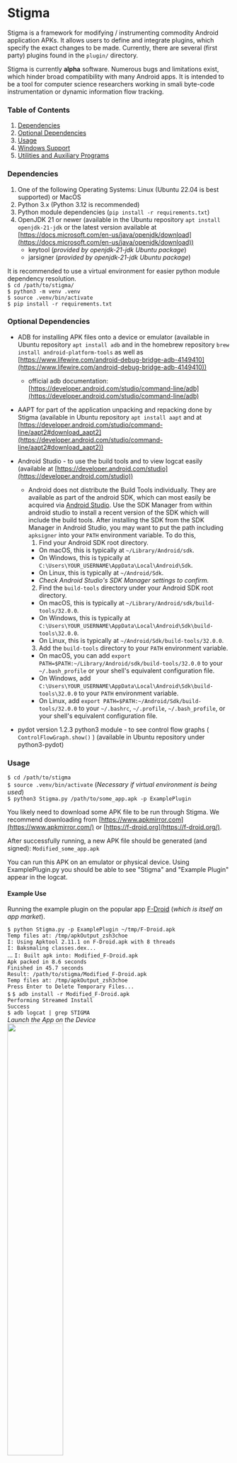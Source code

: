 # Stigma
Stigma  is a framework for modifying / instrumenting commodity Android application APKs.  It allows users to define and integrate plugins, which specify the exact changes to be made.  Currently, there are several (first party) plugins found in the ```plugin/``` directory.

Stigma is currently **alpha** software. Numerous bugs and limitations exist, which hinder broad compatibility with many Android apps. It is intended to be a tool for computer science researchers working in smali byte-code instrumentation or dynamic information flow tracking. 

### Table of Contents
1. [Dependencies](#dependencies)
2. [Optional Dependencies](#optional-dependencies)
3. [Usage](#usage)
4. [Windows Support](#windows)
5. [Utilities and Auxiliary Programs](#utilities-and-auxiliary-programs)

### Dependencies
1. One of the following Operating Systems: Linux (Ubuntu 22.04 is best supported) or MacOS
1. Python 3.x (Python 3.12 is recommended)
1. Python module dependencies (```pip install -r requirements.txt```)
3. OpenJDK 21 or newer (available in the Ubuntu repository ```apt install openjdk-21-jdk``` or the latest version available at [https://docs.microsoft.com/en-us/java/openjdk/download](https://docs.microsoft.com/en-us/java/openjdk/download))
     * keytool (*provided by openjdk-21-jdk Ubuntu package*)
     * jarsigner (*provided by openjdk-21-jdk Ubuntu package*)


It is recommended to use a virtual environment for easier python module dependency resolution.  
`$ cd /path/to/stigma/`  
`$ python3 -m venv .venv`  
`$ source .venv/bin/activate`  
`$ pip install -r requirements.txt`  




### Optional Dependencies
* ADB for installing APK files onto a device or emulator (available in Ubuntu repository
   ```apt install adb```
   and in the homebrew repository
   ```brew install android-platform-tools```
   as well as [https://www.lifewire.com/android-debug-bridge-adb-4149410](https://www.lifewire.com/android-debug-bridge-adb-4149410))
     * official adb documentation: [https://developer.android.com/studio/command-line/adb](https://developer.android.com/studio/command-line/adb)
* AAPT for part of the application unpacking and repacking done by Stigma (available in Ubuntu repository
   ```apt install aapt```
   and at [https://developer.android.com/studio/command-line/aapt2#download_aapt2](https://developer.android.com/studio/command-line/aapt2#download_aapt2))

* Android Studio - to use the build tools and to view logcat easily (available at [https://developer.android.com/studio](https://developer.android.com/studio))
   * Android does not distribute the Build Tools individually.  They are available as part of the android SDK, which can most easily be acquired via [Android Studio](https://developer.android.com/studio).  Use the SDK Manager from within android studio to install a recent version of the SDK which will include the build tools. After installing the SDK from the SDK Manager in Android Studio, you may want to put the path including `apksigner` into your `PATH` environment variable. To do this,
      1. Find your Android SDK root directory.
       - On macOS, this is typically at `~/Library/Android/sdk`.
       - On Windows, this is typically at `C:\Users\YOUR_USERNAME\AppData\Local\Android\Sdk`.
       - On Linux, this is typically at `~/Android/Sdk`.
       - *Check Android Studio's SDK Manager settings to confirm.*
      2. Find the `build-tools` directory under your Android SDK root directory.
       - On macOS, this is typically at `~/Library/Android/sdk/build-tools/32.0.0`.
       - On Windows, this is typically at `C:\Users\YOUR_USERNAME\AppData\Local\Android\Sdk\build-tools\32.0.0`.
       - On Linux, this is typically at `~/Android/Sdk/build-tools/32.0.0`.
      3. Add the `build-tools` directory to your `PATH` environment variable.
       - On macOS, you can add `export PATH=$PATH:~/Library/Android/sdk/build-tools/32.0.0` to your `~/.bash_profile` or your shell's equivalent configuration file.
       - On Windows, add `C:\Users\YOUR_USERNAME\AppData\Local\Android\Sdk\build-tools\32.0.0` to your `PATH` environment variable.
       - On Linux, add `export PATH=$PATH:~/Android/Sdk/build-tools/32.0.0` to your `~/.bashrc`, `~/.profile`, `~/.bash_profile`, or your shell's equivalent configuration file.
* pydot version 1.2.3 python3 module - to see control flow graphs ( `ControlFlowGraph.show()` ) (available in Ubuntu repository under python3-pydot)


### Usage
`$ cd /path/to/stigma`  
`$ source .venv/bin/activate`  (*Necessary if virtual environment is being used*)  
`$ python3 Stigma.py /path/to/some_app.apk -p ExamplePlugin`  

You likely need to download some APK file to be run through Stigma. We recommend downloading from [https://www.apkmirror.com](https://www.apkmirror.com/) or [https://f-droid.org](https://f-droid.org/). 

After successfully running, a new APK file should be generated (and signed): `Modified_some_app.apk`  

You can run this APK on an emulator or physical device.  Using ExamplePlugin.py you should be able to see "Stigma" and "Example Plugin" appear in the logcat.


#### Example Use
Running the example plugin on the popular app [F-Droid](https://f-droid.org/) (*which is itself an app market*).

`$ python Stigma.py -p ExamplePlugin ~/tmp/F-Droid.apk`  
`Temp files at: /tmp/apkOutput_zsh3choe`  
`I: Using Apktool 2.11.1 on F-Droid.apk with 8 threads`  
`I: Baksmaling classes.dex...`  
...
`I: Built apk into: Modified_F-Droid.apk`  
`Apk packed in 8.6 seconds`  
`Finished in 45.7 seconds`  
`Result: /path/to/stigma/Modified_F-Droid.apk`  
`Temp files at: /tmp/apkOutput_zsh3choe`  
`Press Enter to Delete Temporary Files...`  
`$`
`$ adb install -r Modified_F-Droid.apk`  
`Performing Streamed Install`  
`Success`  
`$ adb logcat | grep STIGMA`  
*Launch the App on the Device*  
<img src="exemplary_use.png" width=50% height=50%>











### Running modified APK file on your Android Phone

Ensure that developer options are turned on (run-through below). Additionally, ensure `adb` is downloaded and on PATH (run-through below).

Provide wired connection of Android Phone with computer containing Stigma. Ensure `adb` recognizes Android Phone by entering the following on the command line:

`adb devices` 

Install / run the modified APK:

`adb install -r Modified_some_app.apk`

Use command line option `-i` or `--install-automatically` to have Stigma.py automatically run the command above when the instrumentation process is finished.

Most plugins insert LogCat messages into the app that can be viewed by searching for the keyword ``Stigma''.  Please consider the source code of the plugin you're using.

### Enabling Developer Options on Android Phone
The following tutorial is on an OPPO A96. Options will be similar across the board for other Android phones.

In Settings, open "About Phone":
<br/><img src="https://user-images.githubusercontent.com/107204379/181112025-4b0ec3ae-ea66-4c94-b206-691b16b1271d.png" width=50% height=50%>

Open Version:
<br/><img src="https://user-images.githubusercontent.com/107204379/181112693-eb8b4db8-bcea-4ae8-aff2-5305f45cfd32.png" width=50% height=50%>

Tap on Build number 7 times. You will eventually receive a confirmation for Developer mode, similar to the one shown below:
<br/><img src="https://user-images.githubusercontent.com/107204379/181112972-8aea60f4-c24a-4d02-8c87-5686354ed9bb.png" width=50% height=50%>










### Windows
Windows use is generally not supported.  But, it is likely possible since stigma is built in Java and Python.
Setting the PATH environment variables (Windows only)
Set up both `adb` and the `openjdk` tools (`keytool` and `jarsigner`) as PATH environment variables, with the following tutorial showing a specific example for the `openjdk` tools.
<br/>

In the taskbar, search for and select "Edit the system environment variables":
<br/><img src="https://user-images.githubusercontent.com/107204379/181110595-a74759ee-2107-4d76-9a4d-2c986cea5968.png" width=50% height=50%>

Select "Environmental Variables...":
<br/><img src="https://user-images.githubusercontent.com/107204379/177005885-582f066b-6f07-4106-87dd-93f9ae8c33e4.png" width=50% height=50%>
<br/>

In the User variables, choose to "Edit" your "Path" variable:
<br/><img src="https://user-images.githubusercontent.com/107204379/177005926-2cb10396-a6ce-49aa-b5d6-91b495351cbc.png" width=50% height=50%>
<br/>

"Browse" and locate the folder containing your install of openjdk, and hence its "bin" folder, which contains both "keytool" and "jarsigner":
<br/><img src="https://user-images.githubusercontent.com/107204379/177006414-08fab1f6-a1da-48c1-a172-6bce6887da4a.png" width=50% height=50%>


# Utilities and Auxiliary Programs

* `count_pools.sh` - Bash command line utility for counting the references to strings, types, fields, and methods.  Requires the installation of [the smali command line tool](https://github.com/JesusFreke/smali/).

* `valid_smali_instructions.txt` and `ValidSmaliInstrunctions.py` comprehensive collection of all valid smali opcode names.

* `app_check_eval.py` utility that searches for small collection of likely source function calls.  Takes a path to a folder (containing APKs) as input.
[](https://github.com/fmresearchnovak/stigma.git)

* Several others in auxiliary/